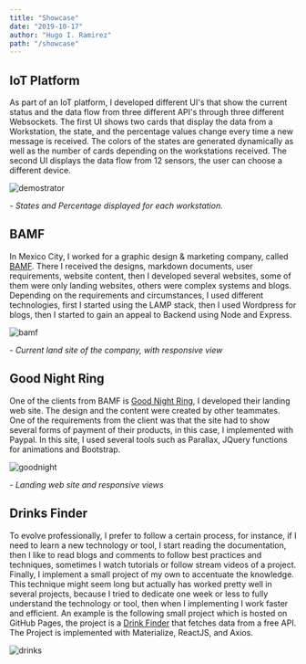 ```yaml
---
title: "Showcase"
date: "2019-10-17"
author: "Hugo I. Ramirez"
path: "/showcase"
---
```


## IoT Platform

As part of an IoT platform, I developed different UI's that show the current status and the data flow from three different API's through three different Websockets. The first UI shows two cards that display the data from a Workstation, the state, and the percentage values change every time a new message is received. The colors of the states are generated dynamically as well as the number of cards depending on the workstations received. The second UI displays the data flow from 12 sensors, the user can choose a different device.

![demostrator](https://i.imgur.com/sjJqa9o.gif)

<!-- markdownlint-disable MD033 -->

<em>- States and Percentage displayed for each workstation.</em>

## BAMF

In Mexico City, I worked for a graphic design & marketing company, called [BAMF](https://www.bamf.com.mx/). There I received the designs, markdown documents, user requirements, website content, then I developed several websites, some of them were only landing websites, others were complex systems and blogs. Depending on the requirements and circumstances, I used different technologies, first I started using the LAMP stack, then I used Wordpress for blogs, then I started to gain an appeal to Backend using Node and Express.

![bamf](https://i.imgur.com/ceugo4t.gif)

<em>- Current land site of the company, with responsive view</em>

## Good Night Ring

One of the clients from BAMF is [Good Night Ring](https://goodnightsinronquidos.com.mx/index.html), I developed their landing web site. The design and the content were created by other teammates. One of the requirements from the client was that the site had to show several forms of payment of their products, in this case, I implemented with Paypal. In this site, I used several tools such as Parallax, JQuery functions for animations and Bootstrap.

![goodnight](https://i.imgur.com/904HlZH.gif)

<em>- Landing web site and responsive views</em>

## Drinks Finder

To evolve professionally, I prefer to follow a certain process, for instance, if I need to learn a new technology or tool, I start reading the documentation, then I like to read blogs and comments to follow best practices and techniques, sometimes I watch tutorials or follow stream videos of a project. Finally, I implement a small project of my own to accentuate the knowledge. This technique might seem long but actually has worked pretty well in several projects, because I tried to dedicate one week or less to fully understand the technology or tool, then when I implementing I work faster and efficient. An example is the following small project which is hosted on GitHub Pages, the project is a [Drink Finder](https://hugoisrr.github.io/drink-finder/) that fetches data from a free API. The Project is implemented with Materialize, ReactJS, and Axios.

![drinks](https://i.imgur.com/Q6mFgpu.gif)
